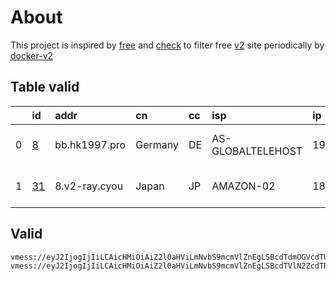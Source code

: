 
# About

This project is inspired by [free](https://github.com/freefq/free) and [check](https://github.com/yeahwu/check) to filter free [v2](https://github.com/v2fly/v2ray-core) site periodically by [docker-v2](https://hub.docker.com/r/v2ray/official)

    

## Table valid
|    | id                   | addr          | cn      | cc   | isp               | ip             | chatgpt          |
|---:|:---------------------|:--------------|:--------|:-----|:------------------|:---------------|:-----------------|
|  0 | [8](config/8.json)   | bb.hk1997.pro | Germany | DE   | AS-GLOBALTELEHOST | 193.108.118.34 | Yes (Region: DE) |
|  1 | [31](config/31.json) | 8.v2-ray.cyou | Japan   | JP   | AMAZON-02         | 18.179.36.139  | Yes (Region: JP) |

## Valid
```
vmess://eyJ2IjogIjIiLCAicHMiOiAiZ2l0aHViLmNvbS9mcmVlZnEgLSBcdTdmOGVcdTU2ZmQgIDgiLCAiYWRkIjogImJiLmhrMTk5Ny5wcm8iLCAicG9ydCI6IDEwMDIsICJpZCI6ICIwZmEyZjRmZi1kMWMzLTQ3YjItOGIwNS04YjdlNDkxNmMyOTAiLCAiYWlkIjogMCwgInNjeSI6ICJhdXRvIiwgIm5ldCI6ICJ3cyIsICJob3N0IjogImJiLmhrMTk5Ny5wcm8iLCAicGF0aCI6ICIvamFzaC13ZWgtcGVmdC1wc2ViLWxvdXMtamFzcyIsICJ0bHMiOiAiIn0=
vmess://eyJ2IjogIjIiLCAicHMiOiAiZ2l0aHViLmNvbS9mcmVlZnEgLSBcdTVlN2ZcdTRlMWNcdTc3MDFcdTRmNWJcdTVjNzFcdTVlMDJcdTc5ZmJcdTUyYTggMzEiLCAiYWRkIjogIjgudjItcmF5LmN5b3UiLCAicG9ydCI6ICIyMzYwOCIsICJpZCI6ICIwZGQxOWQyMC1lYzg2LTM2ODAtYjI1Ni04NzIzN2JhZmE4OWUiLCAiYWlkIjogIjIiLCAic2N5IjogImF1dG8iLCAibmV0IjogInRjcCIsICJ0eXBlIjogIm5vbmUiLCAiaG9zdCI6ICI4LnYyLXJheS5jeW91IiwgInBhdGgiOiAiLyIsICJ0bHMiOiAiIiwgInNuaSI6ICIiLCAiYWxwbiI6ICIifQ==
```


